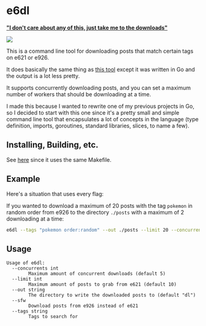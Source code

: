 # e6dl

**["I don't care about any of this, just take me to the downloads"](https://github.com/tjhorner/e6dl/releases/latest)**

![](https://user-images.githubusercontent.com/2646487/54313480-b1170e80-4596-11e9-811f-d73f1ea13b99.gif)

This is a command line tool for downloading posts that match certain tags on e621 or e926.

It does basically the same thing as [this tool](https://www.npmjs.com/package/e6dl) except it was written in Go and the output is a lot less pretty.

It supports concurrently downloading posts, and you can set a maximum number of workers that should be downloading at a time.

I made this because I wanted to rewrite one of my previous projects in Go, so I decided to start with this one since it's a pretty small and simple command line tool that encapsulates a lot of concepts in the language (type definition, imports, goroutines, standard libraries, slices, to name a few).

## Installing, Building, etc.

See [here](https://github.com/tjhorner/nplcsv/blob/master/README.md) since it uses the same Makefile.

## Example

Here's a situation that uses every flag:

If you wanted to download a maximum of 20 posts with the tag `pokemon` in random order from e926 to the directory `./posts` with a maximum of 2 downloading at a time:

```bash
e6dl --tags "pokemon order:random" --out ./posts --limit 20 --concurrents 2 --sfw
```

## Usage

```
Usage of e6dl:
  --concurrents int
    	Maximum amount of concurrent downloads (default 5)
  --limit int
    	Maximum amount of posts to grab from e621 (default 10)
  --out string
    	The directory to write the downloaded posts to (default "dl")
  --sfw
    	Download posts from e926 instead of e621
  --tags string
    	Tags to search for
```